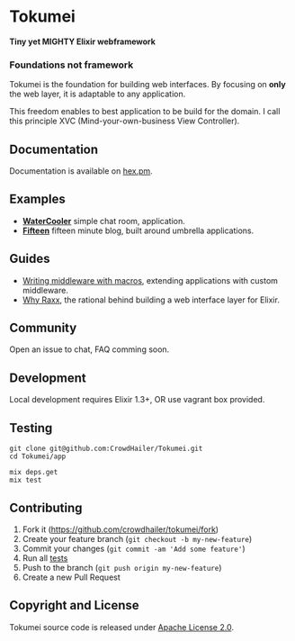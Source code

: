 # Tokumei

**Tiny yet MIGHTY Elixir webframework**

### Foundations not framework

Tokumei is the foundation for building web interfaces.
By focusing on **only** the web layer, it is adaptable to any application.

This freedom enables to best application to be build for the domain.
I call this principle XVC (Mind-your-own-business View Controller).

## Documentation

Documentation is available on [hex.pm](https://hexdocs.pm/tokumei/readme.html).

## Examples

- **[WaterCooler](water_cooler)** simple chat room, application.
- **[Fifteen](fifteen)** fifteen minute blog, built around umbrella applications.

## Guides

- [Writing middleware with macros](guides/writing-middleware-with-macros.md), extending applications with custom middleware.
- [Why Raxx](guides/why-raxx.md), the rational behind building a web interface layer for Elixir.

## Community

Open an issue to chat, FAQ comming soon.

## Development

Local development requires Elixir 1.3+, OR use vagrant box provided.

## Testing

```
git clone git@github.com:CrowdHailer/Tokumei.git
cd Tokumei/app

mix deps.get
mix test
```

## Contributing

1. Fork it (https://github.com/crowdhailer/tokumei/fork)
2. Create your feature branch (`git checkout -b my-new-feature`)
3. Commit your changes (`git commit -am 'Add some feature'`)
4. Run all [tests](#testing)
5. Push to the branch (`git push origin my-new-feature`)
6. Create a new Pull Request

## Copyright and License

Tokumei source code is released under [Apache License 2.0](License).
